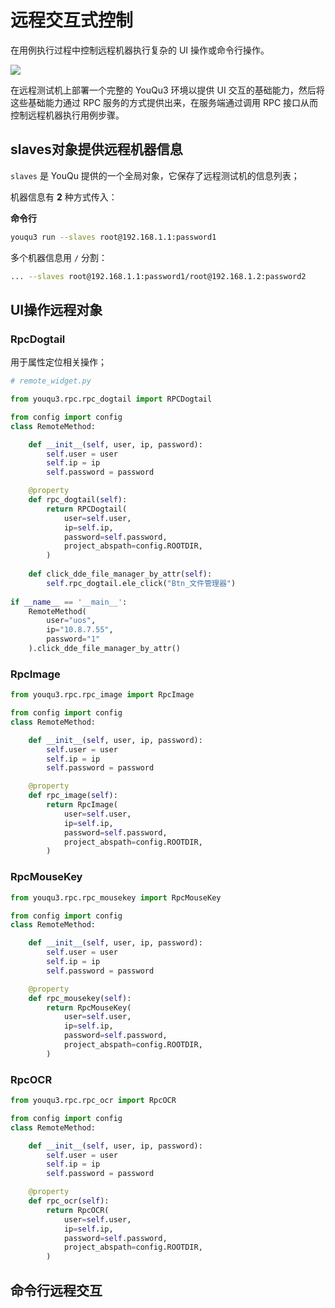 # 远程交互式控制

在用例执行过程中控制远程机器执行复杂的 UI 操作或命令行操作。

![](/指南/与生俱来/remote_control.png)

在远程测试机上部署一个完整的 YouQu3 环境以提供 UI 交互的基础能力，然后将这些基础能力通过 RPC 服务的方式提供出来，在服务端通过调用 RPC 接口从而控制远程机器执行用例步骤。

## slaves对象提供远程机器信息

`slaves` 是 YouQu 提供的一个全局对象，它保存了远程测试机的信息列表；

机器信息有 **2** 种方式传入：

**命令行**

```bash
youqu3 run --slaves root@192.168.1.1:password1
```

多个机器信息用 `/` 分割：

```bash
... --slaves root@192.168.1.1:password1/root@192.168.1.2:password2
```

## UI操作远程对象

### RpcDogtail

用于属性定位相关操作；

```python
# remote_widget.py

from youqu3.rpc.rpc_dogtail import RPCDogtail

from config import config
class RemoteMethod:

    def __init__(self, user, ip, password):
        self.user = user
        self.ip = ip
        self.password = password

    @property
    def rpc_dogtail(self):
        return RPCDogtail(
            user=self.user,
            ip=self.ip,
            password=self.password,
            project_abspath=config.ROOTDIR,
        )
        
    def click_dde_file_manager_by_attr(self):
        self.rpc_dogtail.ele_click("Btn_文件管理器")
        
if __name__ == '__main__':
    RemoteMethod(
        user="uos", 
        ip="10.8.7.55", 
        password="1"
    ).click_dde_file_manager_by_attr()
```

### RpcImage

```python
from youqu3.rpc.rpc_image import RpcImage

from config import config
class RemoteMethod:

    def __init__(self, user, ip, password):
        self.user = user
        self.ip = ip
        self.password = password

    @property
    def rpc_image(self):
        return RpcImage(
            user=self.user,
            ip=self.ip,
            password=self.password,
            project_abspath=config.ROOTDIR,
        )
```



### RpcMouseKey

```python
from youqu3.rpc.rpc_mousekey import RpcMouseKey

from config import config
class RemoteMethod:

    def __init__(self, user, ip, password):
        self.user = user
        self.ip = ip
        self.password = password

    @property
    def rpc_mousekey(self):
        return RpcMouseKey(
            user=self.user,
            ip=self.ip,
            password=self.password,
            project_abspath=config.ROOTDIR,
        )
```



### RpcOCR

```python
from youqu3.rpc.rpc_ocr import RpcOCR

from config import config
class RemoteMethod:

    def __init__(self, user, ip, password):
        self.user = user
        self.ip = ip
        self.password = password

    @property
    def rpc_ocr(self):
        return RpcOCR(
            user=self.user,
            ip=self.ip,
            password=self.password,
            project_abspath=config.ROOTDIR,
        )
```

## 命令行远程交互













